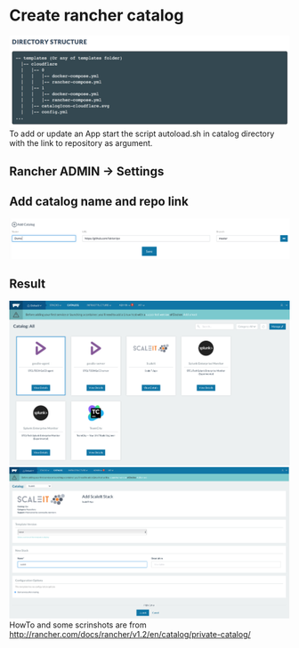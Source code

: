 # Create rancher catalog
![folder_strukture](images/folder_strukture.png)
To add or update an App start the script autoload.sh in catalog directory with
the link to repository as argument.

## Rancher ADMIN -> Settings
## Add catalog name and repo link
![settings](images/settings.png)
## Result
![result](images/result.png)
![result1](images/result1.png)
HowTo and some scrinshots are from http://rancher.com/docs/rancher/v1.2/en/catalog/private-catalog/
